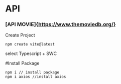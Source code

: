 # API 
### [API MOVIE]{https://www.themoviedb.org/}
Create Project
```
npm create vite@latest
```
select Typescript + SWC


#Install Package
```
npm i // install package
npm i axios //install axios
```
